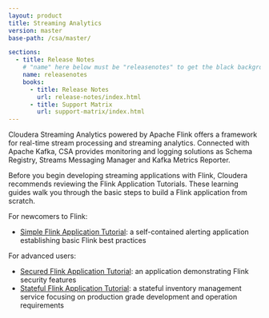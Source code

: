 ```yaml
---
layout: product
title: Streaming Analytics
version: master
base-path: /csa/master/

sections:
  - title: Release Notes
    # "name" here below must be "releasenotes" to get the black background
    name: releasenotes
    books:
      - title: Release Notes
        url: release-notes/index.html
      - title: Support Matrix
        url: support-matrix/index.html
---
```

Cloudera Streaming Analytics powered by Apache Flink offers a framework
for real-time stream processing and streaming analytics. Connected with
Apache Kafka, CSA provides monitoring and logging solutions as Schema Registry,
Streams Messaging Manager and Kafka Metrics Reporter.

Before you begin developing streaming applications with Flink, Cloudera
recommends reviewing the Flink Application Tutorials. These learning
guides walk you through the basic steps to build a Flink
application from scratch.

For newcomers to Flink:
- [Simple Flink Application Tutorial](https://github.com/cloudera/flink-tutorials/tree/master/flink-simple-tutorial): a self-contained alerting application establishing basic Flink best practices

For advanced users:
- [Secured Flink Application Tutorial](https://github.com/cloudera/flink-tutorials/tree/master/flink-secure-tutorial): an application demonstrating Flink security features
- [Stateful Flink Application Tutorial](https://github.com/cloudera/flink-tutorials/tree/master/flink-stateful-tutorial): a stateful inventory management service focusing on production grade development and operation requirements
